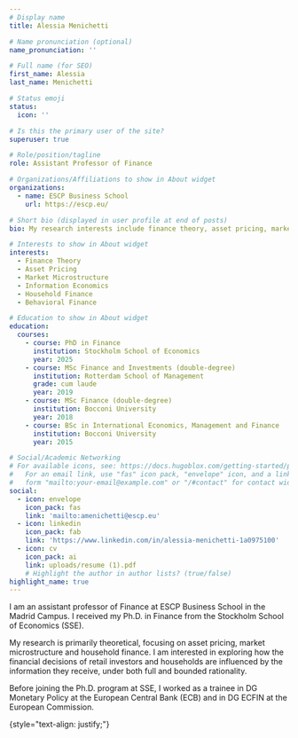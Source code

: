 ```yaml
---
# Display name
title: Alessia Menichetti

# Name pronunciation (optional)
name_pronunciation: ''

# Full name (for SEO)
first_name: Alessia
last_name: Menichetti

# Status emoji
status:
  icon: ''

# Is this the primary user of the site?
superuser: true

# Role/position/tagline
role: Assistant Professor of Finance

# Organizations/Affiliations to show in About widget
organizations:
  - name: ESCP Business School
    url: https://escp.eu/

# Short bio (displayed in user profile at end of posts)
bio: My research interests include finance theory, asset pricing, market microstructure, information economics, behavioral and household finance.

# Interests to show in About widget
interests:
  - Finance Theory
  - Asset Pricing
  - Market Microstructure
  - Information Economics
  - Household Finance
  - Behavioral Finance

# Education to show in About widget
education:
  courses:
    - course: PhD in Finance
      institution: Stockholm School of Economics
      year: 2025
    - course: MSc Finance and Investments (double-degree)
      institution: Rotterdam School of Management
      grade: cum laude
      year: 2019
    - course: MSc Finance (double-degree)
      institution: Bocconi University
      year: 2018
    - course: BSc in International Economics, Management and Finance
      institution: Bocconi University
      year: 2015

# Social/Academic Networking
# For available icons, see: https://docs.hugoblox.com/getting-started/page-builder/#icons
#   For an email link, use "fas" icon pack, "envelope" icon, and a link in the
#   form "mailto:your-email@example.com" or "/#contact" for contact widget.
social:
  - icon: envelope
    icon_pack: fas
    link: 'mailto:amenichetti@escp.eu'
  - icon: linkedin
    icon_pack: fab
    link: 'https://www.linkedin.com/in/alessia-menichetti-1a0975100'
  - icon: cv
    icon_pack: ai
    link: uploads/resume (1).pdf
    # Highlight the author in author lists? (true/false)
highlight_name: true
---
```

I am an assistant professor of Finance at ESCP Business School in the Madrid Campus. I received my Ph.D. in Finance from the Stockholm School of Economics (SSE).

My research is primarily theoretical, focusing on asset pricing, market microstructure and household finance. I am interested in exploring how the financial decisions of retail investors and households are influenced by the information they receive, under both full and bounded rationality. 

Before joining the Ph.D. program at SSE, I worked as a trainee in DG Monetary Policy at the European Central Bank (ECB) and in DG ECFIN at the European Commission. 


{style="text-align: justify;"}
